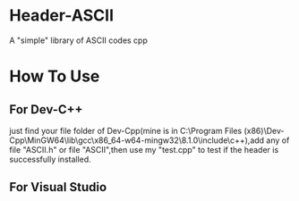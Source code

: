# Header-ASCII
A "simple" library of ASCII codes  cpp

  # How To Use

  ## For Dev-C++
  just find your file folder of Dev-Cpp(mine is in C:\Program Files (x86)\Dev-Cpp\MinGW64\lib\gcc\x86_64-w64-mingw32\8.1.0\include\c++),add any of file "ASCII.h" or file "ASCII",then use my "test.cpp" to test if the header is successfully installed.

  ## For Visual Studio
